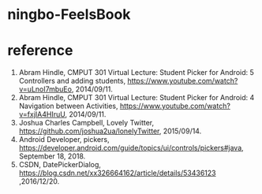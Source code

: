 # ningbo-FeelsBook
# reference
1. Abram Hindle, CMPUT 301 Virtual Lecture: Student Picker for Android: 5 Controllers and adding students, https://www.youtube.com/watch?v=uLnoI7mbuEo, 2014/09/11.
2. Abram Hindle, CMPUT 301 Virtual Lecture: Student Picker for Android: 4 Navigation between Activities, https://www.youtube.com/watch?v=fxjIA4HIruU, 2014/09/11.
3. Joshua Charles Campbell, Lovely Twitter, https://github.com/joshua2ua/lonelyTwitter, 2015/09/14.
4. Android Developer, pickers, https://developer.android.com/guide/topics/ui/controls/pickers#java, September 18, 2018.
5. CSDN, DatePickerDialog, https://blog.csdn.net/xx326664162/article/details/53436123 ,2016/12/20.
